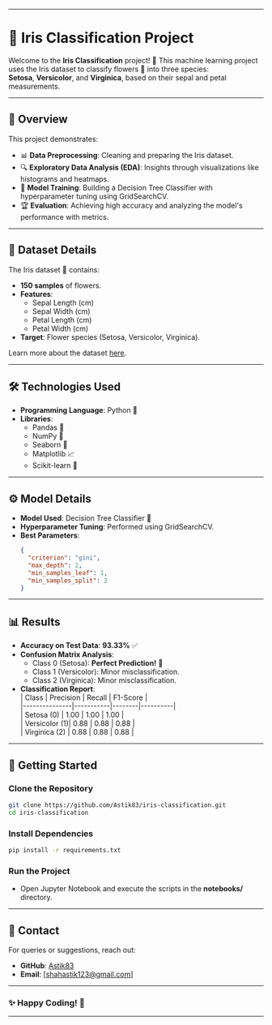 

---

# 🌸 Iris Classification Project  

Welcome to the **Iris Classification** project! 🎉 This machine learning project uses the Iris dataset to classify flowers 🌼 into three species:  
**Setosa**, **Versicolor**, and **Virginica**, based on their sepal and petal measurements.  

---

## 🚀 Overview  
This project demonstrates:  
- 📊 **Data Preprocessing**: Cleaning and preparing the Iris dataset.  
- 🔍 **Exploratory Data Analysis (EDA)**: Insights through visualizations like histograms and heatmaps.  
- 🤖 **Model Training**: Building a Decision Tree Classifier with hyperparameter tuning using GridSearchCV.  
- 🏆 **Evaluation**: Achieving high accuracy and analyzing the model's performance with metrics.  





---

## 📜 Dataset Details  
The Iris dataset 🌼 contains:  
- **150 samples** of flowers.  
- **Features**:  
  - Sepal Length (cm)  
  - Sepal Width (cm)  
  - Petal Length (cm)  
  - Petal Width (cm)  
- **Target**: Flower species (Setosa, Versicolor, Virginica).  

Learn more about the dataset [here](https://archive.ics.uci.edu/ml/datasets/iris).  



 

---

## 🛠️ Technologies Used  
- **Programming Language**: Python 🐍  
- **Libraries**:  
  - Pandas 🐼  
  - NumPy 🔢  
  - Seaborn 🎨  
  - Matplotlib 📈  
  - Scikit-learn 🤖  

---

## ⚙️ Model Details  
- **Model Used**: Decision Tree Classifier 🌲  
- **Hyperparameter Tuning**: Performed using GridSearchCV.  
- **Best Parameters**:  
  ```json  
  {
    "criterion": "gini",
    "max_depth": 2,
    "min_samples_leaf": 1,
    "min_samples_split": 2
  }
  ```  

---

## 📊 Results  
- **Accuracy on Test Data**: **93.33%** ✅  
- **Confusion Matrix Analysis**:  
  - Class 0 (Setosa): **Perfect Prediction!** 🌟  
  - Class 1 (Versicolor): Minor misclassification.  
  - Class 2 (Virginica): Minor misclassification.  
- **Classification Report**:  
  | Class         | Precision | Recall | F1-Score |  
  |---------------|-----------|--------|----------|  
  | Setosa (0)    | 1.00      | 1.00   | 1.00     |  
  | Versicolor (1)| 0.88      | 0.88   | 0.88     |  
  | Virginica (2) | 0.88      | 0.88   | 0.88     |  

---

## 🚦 Getting Started  

### Clone the Repository  
```bash  
git clone https://github.com/Astik83/iris-classification.git  
cd iris-classification  
```  

### Install Dependencies  
```bash  
pip install -r requirements.txt  
```  

### Run the Project  
- Open Jupyter Notebook and execute the scripts in the **notebooks/** directory.  




---

## 📧 Contact  
For queries or suggestions, reach out:  
- **GitHub**: [Astik83](https://github.com/Astik83)  
- **Email**: [shahastik123@gmail.com]  

---

### ✨ Happy Coding! 🌟  

---  
